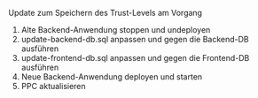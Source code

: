 Update zum Speichern des Trust-Levels am Vorgang

1. Alte Backend-Anwendung stoppen und undeployen
2. update-backend-db.sql anpassen und gegen die Backend-DB ausführen
3. update-frontend-db.sql anpassen und gegen die Frontend-DB ausführen
4. Neue Backend-Anwendung deployen und starten
5. PPC aktualisieren
